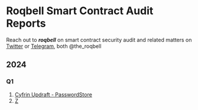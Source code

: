 # Roqbell Smart Contract Audit Reports

Reach out to ***roqbell*** on smart contract security audit and related matters on [Twitter](https://twitter.com/the_roqbell) or [Telegram](https://t.me/the_roqbell), both @the_roqbell

## 2024

### Q1

1. [Cyfrin Updraft - PasswordStore](./my-security-reviews/pdf/2024-01-16-passwordStore-audit.pdf)
2. [Z](./)
